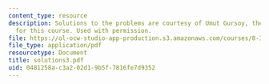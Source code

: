 ```yaml
---
content_type: resource
description: Solutions to the problems are courtesy of Umut Gursoy, the Teaching Assistant
  for this course. Used with permission.
file: https://ol-ocw-studio-app-production.s3.amazonaws.com/courses/8-325-relativistic-quantum-field-theory-iii-spring-2003/0481258ac3a202d19b5f7816fe7d9352_solutions3.pdf
file_type: application/pdf
resourcetype: Document
title: solutions3.pdf
uid: 0481258a-c3a2-02d1-9b5f-7816fe7d9352
---
```

